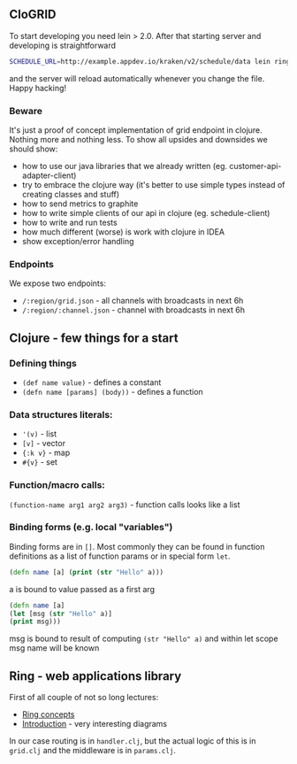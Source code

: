 ## CloGRID

To start developing you need lein > 2.0. After that starting server and developing is straightforward

```bash
SCHEDULE_URL=http://example.appdev.io/kraken/v2/schedule/data lein ring server-headless
```

and the server will reload automatically whenever you change the file. Happy hacking!

### Beware
It's just a proof of concept implementation of grid endpoint in clojure. Nothing more and nothing less.
To show all upsides and downsides we should show:

* how to use our java libraries that we already written (eg. customer-api-adapter-client)
* try to embrace the clojure way (it's better to use simple types instead of creating classes and stuff)
* how to send metrics to graphite
* how to write simple clients of our api in clojure (eg. schedule-client)
* how to write and run tests
* how much different (worse) is work with clojure in IDEA
* show exception/error handling

### Endpoints

We expose two endpoints:

* `/:region/grid.json` - all channels with broadcasts in next 6h
* `/:region/:channel.json` - channel with broadcasts in next 6h

## Clojure - few things for a start

### Defining things

* `(def name value)` - defines a constant
* `(defn name [params] (body))` - defines  a function

### Data structures literals:

* `'(v)` - list
* `[v]` - vector
* `{:k v}` - map
* `#{v}` - set

### Function/macro calls:
`(function-name arg1 arg2 arg3)` - function calls looks like a list

### Binding forms (e.g. local "variables")
Binding forms are in `[]`. Most commonly they can be found in function definitions
as a list of function params or in special form `let`.


```clojure
(defn name [a] (print (str "Hello" a)))
```

a is bound to value passed as a first arg


```clojure
(defn name [a]
(let [msg (str "Hello" a)]
(print msg)))
```

msg is bound to result of computing `(str "Hello" a)` and within let scope msg name will be known

## Ring - web applications library

First of all couple of not so long lectures:

* [Ring concepts](https://github.com/ring-clojure/ring/wiki/Concepts)
* [Introduction](http://drtom.ch/posts/2012-12-10/An_Introduction_to_Webprogramming_in_Clojure_-_Ring_and_Middleware/) - very interesting diagrams

In our case routing is in `handler.clj`, but the actual logic of this is in `grid.clj` and the middleware is in `params.clj`.
